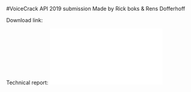 #VoiceCrack
API 2019 submission
Made by Rick boks & Rens Dofferhoff

Download link:


Technical report:
<embed src="report.pdf" type="application/pdf" />

